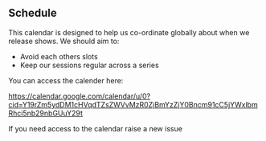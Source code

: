 ## Schedule

This calendar is designed to help us co-ordinate globally about when we release shows. We should aim to:

- Avoid each others slots
- Keep our sessions regular across a series

You can access the calender here:

https://calendar.google.com/calendar/u/0?cid=Y19rZm5ydDM1cHVqdTZsZWVvMzR0ZjBmYzZjY0Bncm91cC5jYWxlbmRhci5nb29nbGUuY29t

If you need access to the calendar raise a new issue
